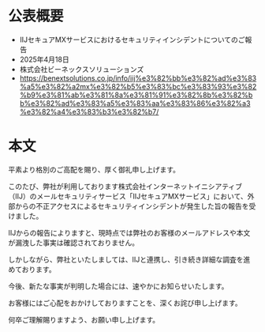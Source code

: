 # 公表概要
- IIJセキュアMXサービスにおけるセキュリティインシデントについてのご報告
- 2025年4月18日
- 株式会社ビーネックスソリューションズ
- https://benextsolutions.co.jp/info/iij%e3%82%bb%e3%82%ad%e3%83%a5%e3%82%a2mx%e3%82%b5%e3%83%bc%e3%83%93%e3%82%b9%e3%81%ab%e3%81%8a%e3%81%91%e3%82%8b%e3%82%bb%e3%82%ad%e3%83%a5%e3%83%aa%e3%83%86%e3%82%a3%e3%82%a4%e3%83%b3%e3%82%b7/

# 本文
平素より格別のご高配を賜り、厚く御礼申し上げます。

このたび、弊社が利用しております株式会社インターネットイニシアティブ（IIJ）のメールセキュリティサービス「IIJセキュアMXサービス」において、外部からの不正アクセスによるセキュリティインシデントが発生した旨の報告を受けました。

IIJからの報告によりますと、現時点では弊社のお客様のメールアドレスや本文が漏洩した事実は確認されておりません。

しかしながら、弊社といたしましては、IIJと連携し、引き続き詳細な調査を進めております。

今後、新たな事実が判明した場合には、速やかにお知らせいたします。

お客様にはご心配をおかけしておりますことを、深くお詫び申し上げます。

何卒ご理解賜りますよう、お願い申し上げます。


